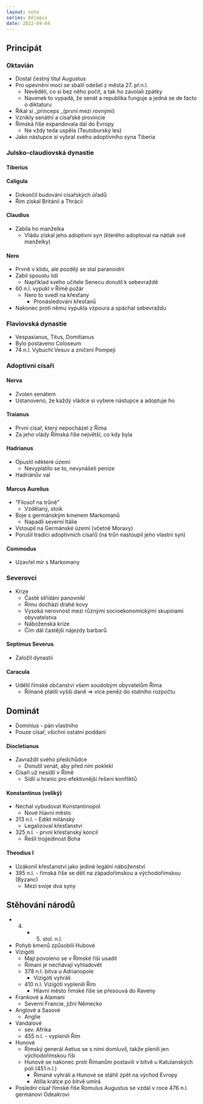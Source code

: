 ```yaml
---
layout: note
series: Dějepis
date: 2022-04-04
---
```


## Principát
### Oktavián
- Dostal čestný titul Augustus
- Pro upevnění moci se sbalil odešel z města 27. př.n.l.
    - Nevěděli, co si bez něho počít, a tak ho zavolali zpátky
    - Navenek to vypadá, že senát a republika funguje a jedná se de facto o diktaturu
- Říkal si _princeps _(první mezi rovnými)
- Vznikly senátní a císařské provincie
- Římská říše expandovala dál do Evropy
    - Ne vždy teda uspěla (Teutoburský les)
- Jako nástupce si vybral svého adoptivního syna Tiberia


### Julsko-claudiovská dynastie
#### Tiberius

#### Caligula
- Dokončil budování císařských úřadů
- Řím získal Británii a Thrácii


#### Claudius
- Zabila ho manželka
    - Vládu získal jeho adoptivní syn (kterého adoptoval na nátlak své manželky)


#### Nero
- Prvně v klidu, ale později se stal paranoidní
- Zabil spoustu lidí
    - Například svého učitele Senecu donutil k sebevraždě
- 60 n.l. vypukl v Římě požár
    - Nero to svedl na křesťany
        - Pronásledování křesťanů
- Nakonec proti němu vypukla vzpoura a spáchal sebevraždu


### Flaviovská dynastie
- Vespasianus, Titus, Domitianus
- Bylo postaveno Coloseum
- 74 n.l. Vybuchl Vesuv a zničení Pompejí


### Adoptivní císaři


#### Nerva
- Zvolen senátem
- Ustanoveno, že každý vládce si vybere nástupce a adoptuje ho


#### Traianus
- První císař, který nepocházel z Říma
- Za jeho vlády Římská říše největší, co kdy byla


#### Hadrianus
- Opustil některé území
    - Nevyplatilo se to, nevynášeli peníze
- Hadriánův val


#### Marcus Aurelius

- “Filosof na trůně”
    - Vzdělaný, stoik
- Boje s germánským kmenem Markomanů
    - Napadli severní Itálie
- Vstoupil na Germánské území (včetně Moravy)
- Porušil tradici adoptivních císařů (na trůn nastoupil jeho vlastní syn)


#### Commodus
- Uzavřel mír s Markomany

### Severovci

- Krize
    - Časté střídání panovníkl
    - Římu dochází drahé kovy
    - Vysoká nerovnost mezi různými socioekonomickými skupinami obyvatelstva
    - Náboženská krize
    - Čím dál častější nájezdy barbarů


#### Septimus Severus

- Založil dynastii


#### Caracula
- Udělil římské občanství všem soudobým obyvatelům Říma
    - Římané platili vyšší daně => více peněz do statního rozpočtu


## Dominát
- Dominius - pán vlastního
- Pouze císař, všichni ostatní poddaní


#### Diocletianus
- Zavraždil svého předchůdce
    - Donutil senát, aby před ním poklekl
- Císaři už nesídlí v Římě
    - Sídlí u hranic pro efektivnější řešení konfliktů


#### Konstantinus (veliký)
- Nechal vybudovat Konstantinopol
    - Nové hlavní město
- 313 n.l. - Edikt milánský
    - Legalizoval křesťanství
- 325 n.l. - první křesťanský koncil
    - Řešil trojjedinost Boha


#### Theodius I
- Uzákonil křesťanství jako jediné legální náboženství
- 395 n.l. - římská říše se dělí na západořímskou a východořímskou (Byzanc)
    - Mezi svoje dva syny


## Stěhování národů
- 4. - 5.  stol. n.l.
- Pohyb kmenů způsobili Hubové
- Vizigóti
    - Mají povoleno se v Římské říši usadit
    - Římani je nechávají vyhladovět
    - 378 n.l. bitva u Adrianopole
        - Vizigóti vyhráli
    - 410 n.l. Vizigóti vyplenili Řím
        - Hlavní město římské říše se přesouvá do Raveny
- Frankové a Alamani
    - Severní Francie, jižní Německo
- Anglové a Sasové
    - Anglie
- Vandalové
    - sev. Afrika
    - 455 n.l. - vyplenili Řím
- Hunové
    - Římský generál Aetius se s nimi domluvil, takže plenili jen východořímskou říši
    - Hunové se nakonec proti Římanům postavili v bitvě u Katulanských polí (451 n.l.)
        - Římané vyhráli a Hunové se stáhli zpět na východ Evropy
        - Atilla krátce po bitvě umírá
- Poslední císař římské říše Romulus Augustus se vzdal v roce 476 n.l. germánovi Odeakrovi